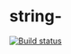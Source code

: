 # string-
[![Build status](https://ci.appveyor.com/api/projects/status/vvdumjkb3pqe82qk/branch/sec?svg=true)](https://ci.appveyor.com/project/Tulskaya/string/branch/sec)